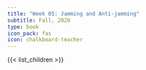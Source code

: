 ```yaml
---
title: "Week 05: Jamming and Anti-jamming"
subtitle: Fall, 2020
type: book
icon_pack: fas
icon: chalkboard-teacher
---
```


{{< list_children >}}
